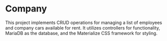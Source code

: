 # Company
This project implements CRUD operations for managing a list of employees and company cars available for rent. It utilizes controllers for functionality, MariaDB as the database, and the Materialize CSS framework for styling.
